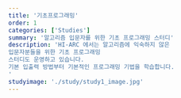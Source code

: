 ```yaml
---
title: '기초프로그래밍'
order: 1
categories: ['Studies']
summary: '알고리즘 입문자를 위한 기초 프로그래밍 스터디'
description: 'HI-ARC 에서는 알고리즘에 익숙하지 않은 
입문자분들을 위한 기초 프로그래밍 
스터디도 운영하고 있습니다. 
기본 입출력 방법부터 기본적인 프로그래밍 기법을 학습합니다.
'
studyimage: './study/study1_image.jpg'
---
```

